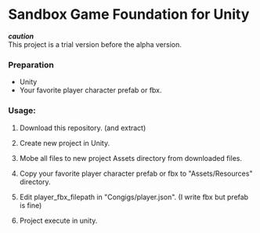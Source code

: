 # Sandbox Game Foundation for Unity


***caution***  
This project is a trial version before the alpha version.


### Preparation

- Unity
- Your favorite player character prefab or fbx.


### Usage:

1. Download this repository. (and extract)

2. Create new project in Unity.

3. Mobe all files to new project Assets directory from downloaded files.

4. Copy your favorite player character prefab or fbx to "Assets/Resources" directory.

5. Edit player_fbx_filepath in "Congigs/player.json". (I write fbx but prefab is fine)

6. Project execute in unity.
